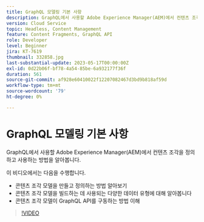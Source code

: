 ```yaml
---
title: GraphQL 모델링 기본 사항
description: GraphQL에서 사용할 Adobe Experience Manager(AEM)에서 컨텐츠 조각을 정의하고 사용하는 방법을 알아봅니다.
version: Cloud Service
topic: Headless, Content Management
feature: Content Fragments, GraphQL API
role: Developer
level: Beginner
jira: KT-7619
thumbnail: 332858.jpg
last-substantial-update: 2023-05-17T00:00:00Z
exl-id: 0d22b06f-bf78-4a54-85be-6a932177f36f
duration: 561
source-git-commit: af928e60410022f12207082467d3bd9b818af59d
workflow-type: tm+mt
source-wordcount: '79'
ht-degree: 0%

---
```


# GraphQL 모델링 기본 사항

GraphQL에서 사용할 Adobe Experience Manager(AEM)에서 컨텐츠 조각을 정의하고 사용하는 방법을 알아봅니다.

이 비디오에서는 다음을 수행합니다.

+ 콘텐츠 조각 모델을 만들고 정의하는 방법 알아보기
+ 콘텐츠 조각 모델을 빌드하는 데 사용되는 다양한 데이터 유형에 대해 알아봅니다
+ 콘텐츠 조각 모델이 GraphQL API를 구동하는 방법 이해

>[!VIDEO](https://video.tv.adobe.com/v/332858?quality=12&learn=on)
